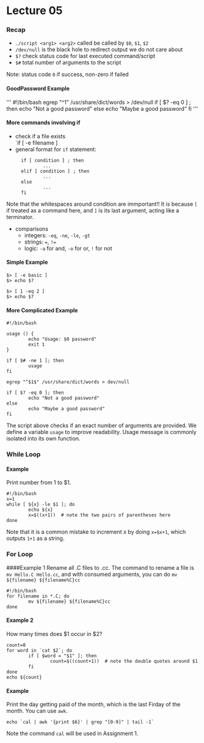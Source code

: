 # Lecture 05

### Recap 
* `./script <arg1> <arg2>` called be called by `$0`, `$1`, `$2`
* `/dev/null` is the black hole to redirect output we do not care about
* `$?` check status code for last executed command/script
* `$#` total number of arguments to the script

Note: status code `0` if success, non-zero if failed

#### GoodPassword Example 
'''
#!/bin/bash
egrep "^$1$" /usr/share/dict/words > /dev/null
if [ $? -eq 0 ] ; then
		echo "Not a good password"
else 
		echo "Maybe a good password"
fi
'''

#### More commands involving if
* check if a file exists  
  `if [ -e filename ]
* general format for `if` statement:  
  ```
	if [ condition ] ; then 
			...
	elif [ condition ] ; then
			...
	else 
			...
	fi
	```
Note that the whitespaces around condition are immportant!! It is because `[` if 
treated as a command here, and `]` is its last argument, acting like a terminator.

* comparisons
	* integers: `-eq`, `-ne`, `-le`, `-gt`
	* strings: `=`, `!=`
	* logic: `-a` for and, `-o` for or, `!` for not

#### Simple Example 
```
$> [ -e basic ]
$> echo $?
```

```
$> [ 1 -eq 2 ] 
$> echo $?
```
#### More Complicated Example
```
#!/bin/bash

usage () {
		echo "Usage: $0 password"
		exit 1
}

if [ $# -ne 1 ]; then
		usage
fi

egrep "^$1$" /usr/share/dict/words > dev/null

if [ $? -eq 0 ]; then
		echo "Not a good password"
else 
		echo "Maybe a good password"
fi
```

The script above checks if an exact number of arguments are provided.
We define a variable `usage` to improve readability. Usage message is 
commonly isolated into its own function.

### While Loop
#### Example 
Print number from 1 to $1.  
```
#!/bin/bash
x=1
while [ ${x} -le $1 ]; do
		echo ${x}
		x=$((x+1))  # note the two pairs of parentheses here
done
```

Note that it is a common mistake to increment x by doing `x=$x+1`, 
which outputs `1+1` as a string.

### For Loop
####Example 1
Rename all .C files to .cc. The command to rename a file is
`mv Hello.C Hello.cc`, and with consumed arguments, you can do
`mv ${filename} ${filename%C}cc`

```
#!/bin/bash
for filename in *.C; do
		mv ${filename} ${filename%C}cc
done
```

#### Example 2
How many times does $1 occur in $2?

```
count=0
for word in `cat $2`; do
		if [ $word = "$1" ]; then
				count=$((count+1))  # note the double quotes around $1
		fi
done
echo ${count}
```

#### Example
Print the day getting paid of the month, which is the last Firday
of the month. You can use `awk`.

```
echo `cal | awk '{print $6}' | grep "[0-9]" | tail -1`
```

Note the command `cal` will be used in Assignment 1.


